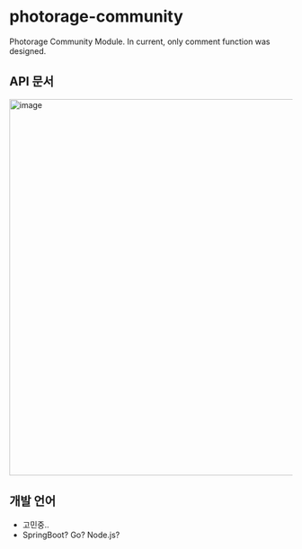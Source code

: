 # photorage-community
Photorage Community Module. In current, only comment function was designed.


## API 문서
<img width="669" alt="image" src="https://user-images.githubusercontent.com/29014586/171032443-f6197967-2b07-4d6d-9374-a01b69b14c30.png">

## 개발 언어
- 고민중..
- SpringBoot? Go? Node.js?

